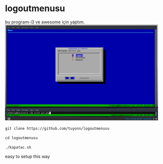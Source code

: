 # logoutmenusu

bu programı i3 ve awesome için yaptım.
<img src="git.png">
<p><code>git clone https://github.com/tuyonn/logoutmenusu</code></p>
<p><code>cd logoutmenusu</code></p>
<p><code>./kapatac.sh</code></p>

easy to setup this way
